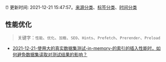 :alarm_clock: 更新时间: 2021-12-21 15:47:57。[来源分类](../README.md)、[标签分类](../TAGS.md)、[时间分类](../TIMELINE.md)

## 性能优化


> 关键字：`性能`、`优化`、`加载`、`SEO`、`Hints`、`Prefetch`、`Prerender`、`Preload`



- [2021-12-21-使用大的真实数据集测试-in-memory-的索引的插入性能时，如何避免数据集读取对测试结果的影响？](https://www.v2ex.com/t/823623) 